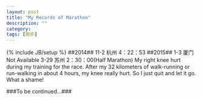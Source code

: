 ```yaml
---
layout: post
title: "My Records of Marathon"
description: ""
category: 
tags: [跑步]
---
```

{% include JB/setup %}
##2014##
	11-2			杭州			4：22：53
##2015##
	1-3				厦门			Not Available
    3-29			   苏州            2：30：00(Half Marathon)
My right knee hurt during my training for the race. After my 32 kilometers of walk-running or run-walking in about 4 hours, my knee really hurt. So I just quit and let it go. What a shame!




###To be continued...###